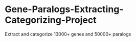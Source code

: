 # Gene-Paralogs-Extracting-Categorizing-Project
Extract and categorize 13000+  genes and 50000+ paralogs
